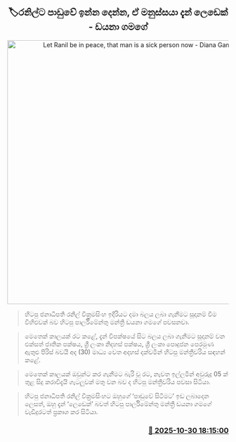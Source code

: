 <p align='center'><b><h2 align='center' title='Let Ranil be in peace, that man is a sick person now - Diana Gamage'>🏷රනිල්ට පාඩුවේ ඉන්න දෙන්න, ඒ මනුස්සයා දැන් ලෙඩෙක් - ඩයනා ගමගේ</h2></b></p>
<p align='center'><img src='https://helakuru.sgp1.cdn.digitaloceanspaces.com/esana/images/lib/diana-mnk.jpg' width='600' alt='Let Ranil be in peace, that man is a sick person now - Diana Gamage'></p>

> හිටපු ජනාධිපති රනිල් වික්‍රමසිංහ ඉදිරියට දමා බලය ලබා ගැනීමට සූදානම් වීම විහිළුවක් බව හිටපු පාර්ලිමේන්තු මන්ත්‍රී ඩයනා ගමගේ පවසනවා.

> මෙතෙක් කාලයක් රට කළේ, දැන් විපක්ෂයේ සිට බලය ලබා ගැනීමට සූදානම් වන එක්සත් ජාතික පක්ෂය, ශ්‍රී ලංකා නිදහස් පක්ෂය, ශ්‍රී ලංකා පොදුජන පෙරමුණ ඇතුළු පිරිස් බවයි අද (30) මාධ්‍ය වෙත අදහස් දක්වමින් හිටපු මන්ත්‍රීවරිය සඳහන් කළේ.

> මෙතෙක් කාලයක් ඔවුන්ට කර ගැනීමට බැරි වූ රට, නැවත ඉල්ලමින් අවුරුදු 05 ක් තුළ සිදු කරාවිදැයි ගැටලුවක් මතු වන බව ද හිටපු මන්ත්‍රීවරිය පවසා සිටියා.

> හිටපු ජනාධිපති රනිල් වික්‍රමසිංහට ඔහුගේ ‘පාඩුවේ සිටීමට’ ඉඩ ලබාදෙන ලෙසත්, ඔහු දැන් ‘ලෙඩෙක්’ බවත් හිටපු පාර්ලිමේන්තු මන්ත්‍රී ඩයනා ගමගේ වැඩිදුරටත් ප්‍රකාශ කර සිටියා.



<h3 align='right'><a href='https://www.helakuru.lk/esana/p/114952/'>📅 2025-10-30 18:15:00</a></h3>
